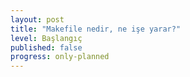 ```yaml
---
layout: post
title: "Makefile nedir, ne işe yarar?"
level: Başlangıç
published: false
progress: only-planned
---
```


